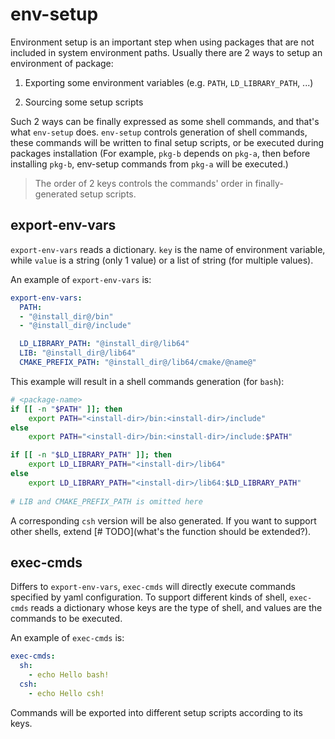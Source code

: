 # env-setup

Environment setup is an important step when using packages that are not included in system environment paths. Usually there are 2 ways to setup an environment of package:

1. Exporting some environment variables (e.g. `PATH`, `LD_LIBRARY_PATH`, ...)

2. Sourcing some setup scripts

Such 2 ways can be finally expressed as some shell commands, and that's what `env-setup` does. `env-setup` controls generation of shell commands, these commands will be written to final setup scripts, or be executed during packages installation (For example, `pkg-b` depends on `pkg-a`, then before installing `pkg-b`, env-setup commands from `pkg-a` will be executed.)

> The order of 2 keys controls the commands' order in finally-generated setup scripts.

## export-env-vars

`export-env-vars` reads a dictionary. `key` is the name of environment variable, while `value` is a string (only 1 value) or a list of string (for multiple values).

An example of `export-env-vars` is:

```yaml
export-env-vars:
  PATH:
  - "@install_dir@/bin"
  - "@install_dir@/include"

  LD_LIBRARY_PATH: "@install_dir@/lib64"
  LIB: "@install_dir@/lib64"
  CMAKE_PREFIX_PATH: "@install_dir@/lib64/cmake/@name@"
```

This example will result in a shell commands generation (for `bash`):

```bash
# <package-name>
if [[ -n "$PATH" ]]; then
    export PATH="<install-dir>/bin:<install-dir>/include"
else
    export PATH="<install-dir>/bin:<install-dir>/include:$PATH"

if [[ -n "$LD_LIBRARY_PATH" ]]; then
    export LD_LIBRARY_PATH="<install-dir>/lib64"
else
    export LD_LIBRARY_PATH="<install-dir>/lib64:$LD_LIBRARY_PATH"
    
# LIB and CMAKE_PREFIX_PATH is omitted here
```

A corresponding `csh` version will be also generated. If you want to support other shells, extend [# TODO](what's the function should be extended?).



## exec-cmds

Differs to `export-env-vars`,  `exec-cmds` will directly execute commands specified by yaml configuration. To support different kinds of shell, `exec-cmds` reads a dictionary whose keys are the type of shell, and values are the commands to be executed.

An example of `exec-cmds` is:

```yaml
exec-cmds:
  sh:
    - echo Hello bash!
  csh:
    - echo Hello csh!
```

Commands will be exported into different setup scripts according to its keys.

